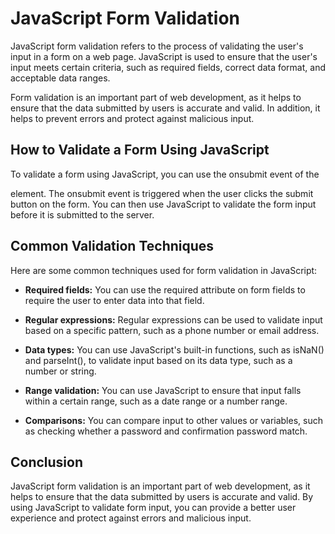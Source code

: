 # JavaScript Form Validation
  JavaScript form validation refers to the process of validating the user's input in a form on a web page. JavaScript is used to ensure that the user's input meets certain criteria, such as required fields, correct data format, and acceptable data ranges.

  Form validation is an important part of web development, as it helps to ensure that the data submitted by users is accurate and valid. In addition, it helps to prevent errors and protect against malicious input.

 ## How to Validate a Form Using JavaScript
  To validate a form using JavaScript, you can use the onsubmit event of the <form> element. The onsubmit event is triggered when the user clicks the submit button on the form. You can then use JavaScript to validate the form input before it is submitted to the server.
  
 ## Common Validation Techniques
Here are some common techniques used for form validation in JavaScript:

- <b>Required fields:</b> You can use the required attribute on form fields to require the user to enter data into that field.

- <b>Regular expressions:</b> Regular expressions can be used to validate input based on a specific pattern, such as a phone number or email address.

- <b>Data types:</b> You can use JavaScript's built-in functions, such as isNaN() and parseInt(), to validate input based on its data type, such as a number or string.

- <b>Range validation:</b> You can use JavaScript to ensure that input falls within a certain range, such as a date range or a number range.

- <b>Comparisons:</b> You can compare input to other values or variables, such as checking whether a password and confirmation password match.

## Conclusion
JavaScript form validation is an important part of web development, as it helps to ensure that the data submitted by users is accurate and valid. By using JavaScript to validate form input, you can provide a better user experience and protect against errors and malicious input.




